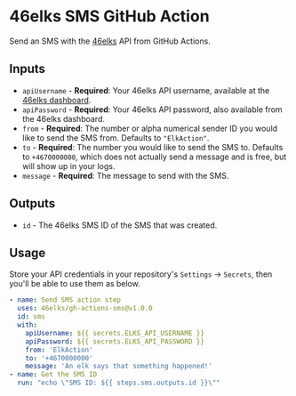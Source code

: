 # 46elks SMS GitHub Action

Send an SMS with the [46elks](https://46elks.com/) API from GitHub
Actions.


## Inputs

* `apiUsername` - **Required**: Your 46elks API username, available at
  the [46elks dashboard](https://46elks.com/account).
* `apiPassword` - **Required**: Your 46elks API password, also available
  from the 46elks dashboard.
* `from` - **Required**: The number or alpha numerical sender ID you
  would like to send the SMS from. Defaults to `"ElkAction"`.
* `to` - **Required**: The number you would like to send the SMS to.
  Defaults to `+4670000000`, which does not actually send a message and
  is free, but will show up in your logs.
* `message` - **Required**: The message to send with the SMS.

## Outputs

* `id` - The 46elks SMS ID of the SMS that was created.


## Usage

Store your API credentials in your repository's `Settings` -> `Secrets`,
then you'll be able to use them as below.

```yaml
- name: Send SMS action step
  uses: 46elks/gh-actions-sms@v1.0.0
  id: sms
  with:
    apiUsername: ${{ secrets.ELKS_API_USERNAME }}
    apiPassword: ${{ secrets.ELKS_API_PASSWORD }}
    from: 'ElkAction'
    to: '+4670000000'
    message: 'An elk says that something happened!'
- name: Get the SMS ID
  run: "echo \"SMS ID: ${{ steps.sms.outputs.id }}\""
```
